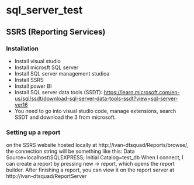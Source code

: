 # sql_server_test
## SSRS (Reporting Services)

### Installation
- Install visual studio
- Install microsft SQL server
- Install SQL server management studioa
- Install SSRS
- Install power BI
- Install SQL server data tools (SSDT): https://learn.microsoft.com/en-us/sql/ssdt/download-sql-server-data-tools-ssdt?view=sql-server-ver16
- You need to go into visual studio code, manage extensions, search SSDT and download the 3 from microsoft.

### Setting up a report

on the SSRS website hosted locally at http://ivan-dtsquad/Reports/browse/, the connection string will be something like this: Data Source=localhost\SQLEXPRESS; Initial Catalog=test_db
When I connect, I can create a report by pressing new -> report, which opens the report builder.
After finishing a report, you can view it on the report server at http://ivan-dtsquad/ReportServer